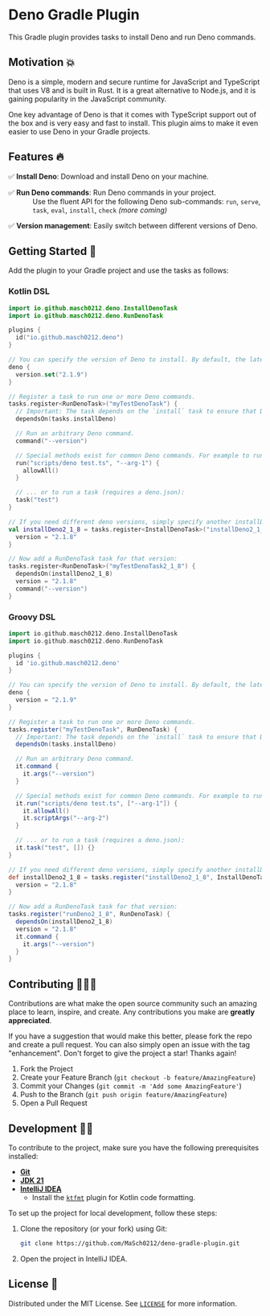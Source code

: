 # Deno Gradle Plugin

This Gradle plugin provides tasks to install Deno and run Deno commands.

## Motivation 💥

Deno is a simple, modern and secure runtime for JavaScript and TypeScript that uses V8 and is built in Rust.
It is a great alternative to Node.js, and it is gaining popularity in the JavaScript community.

One key advantage of Deno is that it comes with TypeScript support out of the box and is very easy and fast to install.
This plugin aims to make it even easier to use Deno in your Gradle projects.

## Features 🔥

✅ **Install Deno**: Download and install Deno on your machine.

✅ **Run Deno commands**: Run Deno commands in your project.<br>
<span style="display: inline-block; padding-left: 3rem;">
Use the fluent API for the following Deno sub-commands: `run`, `serve`, `task`, `eval`, `install`, `check` _(more
coming)_
</span>

✅ **Version management**: Easily switch between different versions of Deno.

## Getting Started 🚀

Add the plugin to your Gradle project and use the tasks as follows:

### Kotlin DSL

```kotlin
import io.github.masch0212.deno.InstallDenoTask
import io.github.masch0212.deno.RunDenoTask

plugins {
  id("io.github.masch0212.deno")
}

// You can specify the version of Deno to install. By default, the latest version is installed.
deno {
  version.set("2.1.9")
}

// Register a task to run one or more Deno commands.
tasks.register<RunDenoTask>("myTestDenoTask") {
  // Important: The task depends on the `install` task to ensure that Deno is installed before running the commands.
  dependsOn(tasks.installDeno)

  // Run an arbitrary Deno command.
  command("--version")

  // Special methods exist for common Deno commands. For example to run a script:
  run("scripts/deno test.ts", "--arg-1") {
    allowAll()
  }

  // ... or to run a task (requires a deno.json):
  task("test")
}

// If you need different deno versions, simply specify another installDeno command:
val installDeno2_1_8 = tasks.register<InstallDenoTask>("installDeno2_1_8") {
  version = "2.1.8"
}

// Now add a RunDenoTask task for that version:
tasks.register<RunDenoTask>("myTestDenoTask2_1_8") {
  dependsOn(installDeno2_1_8)
  version = "2.1.8"
  command("--version")
}
```

### Groovy DSL

```groovy
import io.github.masch0212.deno.InstallDenoTask
import io.github.masch0212.deno.RunDenoTask

plugins {
  id 'io.github.masch0212.deno'
}

// You can specify the version of Deno to install. By default, the latest version is installed.
deno {
  version = "2.1.9"
}

// Register a task to run one or more Deno commands.
tasks.register("myTestDenoTask", RunDenoTask) {
  // Important: The task depends on the `install` task to ensure that Deno is installed before running the commands.
  dependsOn(tasks.installDeno)

  // Run an arbitrary Deno command.
  it.command {
    it.args("--version")
  }

  // Special methods exist for common Deno commands. For example to run a script:
  it.run("scripts/deno test.ts", ["--arg-1"]) {
    it.allowAll()
    it.scriptArgs("--arg-2")
  }

  // ... or to run a task (requires a deno.json):
  it.task("test", []) {}
}

// If you need different deno versions, simply specify another installDeno command:
def installDeno2_1_8 = tasks.register("installDeno2_1_8", InstallDenoTask) {
  version = "2.1.8"
}

// Now add a RunDenoTask task for that version:
tasks.register("runDeno2_1_8", RunDenoTask) {
  dependsOn(installDeno2_1_8)
  version = "2.1.8"
  it.command {
    it.args("--version")
  }
}
```

## Contributing 🧑🏻‍💻

Contributions are what make the open source community such an amazing place to learn, inspire, and create. Any
contributions you make are **greatly appreciated**.

If you have a suggestion that would make this better, please fork the repo and create a pull request. You can also
simply open an issue with the tag "enhancement". Don't forget to give the project a star! Thanks again!

1. Fork the Project
2. Create your Feature Branch (`git checkout -b feature/AmazingFeature`)
3. Commit your Changes (`git commit -m 'Add some AmazingFeature'`)
4. Push to the Branch (`git push origin feature/AmazingFeature`)
5. Open a Pull Request

## Development 🧑‍💻

To contribute to the project, make sure you have the following prerequisites installed:

- [**Git**](https://git-scm.com/)
- [**JDK 21**](https://adoptium.net/temurin/releases/?version=21)
- [**IntelliJ IDEA**](https://www.jetbrains.com/idea/download/)
  - Install the [`ktfmt`](https://github.com/facebook/ktfmt) plugin for Kotlin code formatting.

To set up the project for local development, follow these steps:

1. Clone the repository (or your fork) using Git:
   ```bash
   git clone https://github.com/MaSch0212/deno-gradle-plugin.git
   ```
2. Open the project in IntelliJ IDEA.

## License 🔑

Distributed under the MIT License. See [`LICENSE`](LICENSE) for more information.
